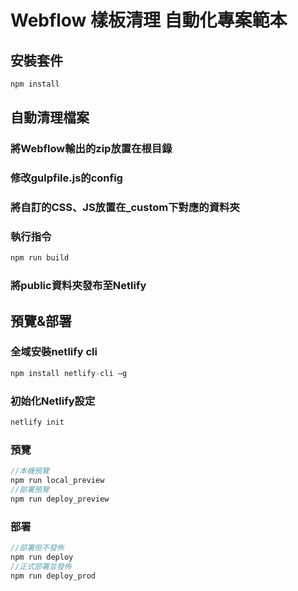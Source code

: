 # Webflow 樣板清理 自動化專案範本

## 安裝套件

```js
npm install
```

## 自動清理檔案

### 將Webflow輸出的zip放置在根目錄

### 修改gulpfile.js的config

### 將自訂的CSS、JS放置在_custom下對應的資料夾

### 執行指令

```js
npm run build
```

### 將public資料夾發布至Netlify

## 預覽&部署

### 全域安裝netlify cli

```js
npm install netlify-cli –g
```

### 初始化Netlify設定

```js
netlify init
```

### 預覽

```js
//本機預覽
npm run local_preview
//部署預覽
npm run deploy_preview
```

### 部署

```js
//部署但不發佈
npm run deploy
//正式部署並發佈
npm run deploy_prod
```

